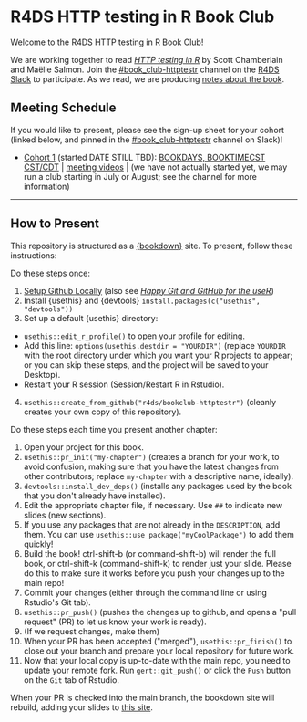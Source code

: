 # R4DS HTTP testing in R Book Club

Welcome to the R4DS HTTP testing in R Book Club!

We are working together to read [_HTTP testing in R_](https://books.ropensci.org/http-testing/) by Scott Chamberlain and Maëlle Salmon.
Join the [#book_club-httptestr](https://rfordatascience.slack.com/archives/C03G5P13A1Z) channel on the [R4DS Slack](https://r4ds.io/join) to participate.
As we read, we are producing [notes about the book](https://r4ds.io/httptestr).

## Meeting Schedule

If you would like to present, please see the sign-up sheet for your cohort (linked below, and pinned in the [#book_club-httptestr](https://rfordatascience.slack.com/archives/C03G5P13A1Z) channel on Slack)!

- [Cohort 1](https://docs.google.com/spreadsheets/d/1kKBnJ-e2cZCcBAOnF3NHT9iXzXmUTQGwN7eFPrLDsyQ/edit?usp=sharing) (started DATE STILL TBD): [BOOKDAYS, BOOKTIMECST CST/CDT](TIMEANDDATEURL) | [meeting videos](https://www.youtube.com/playlist?list=PL3x6DOfs2NGjbhtOKn_p-M-bfqTb6zx4H) | (we have not actually started yet, we may run a club starting in July or August; see the channel for more information)

<hr>


## How to Present

This repository is structured as a [{bookdown}](https://CRAN.R-project.org/package=bookdown) site.
To present, follow these instructions:

Do these steps once:

1. [Setup Github Locally](https://www.youtube.com/watch?v=hNUNPkoledI) (also see [_Happy Git and GitHub for the useR_](https://happygitwithr.com/github-acct.html))
2. Install {usethis} and {devtools} `install.packages(c("usethis", "devtools"))`
3. Set up a default {usethis} directory:
  - `usethis::edit_r_profile()` to open your profile for editing.
  - Add this line: `options(usethis.destdir = "YOURDIR")` (replace `YOURDIR` with the root directory under which you want your R projects to appear; or you can skip these steps, and the project will be saved to your Desktop).
  - Restart your R session (Session/Restart R in Rstudio).
4. `usethis::create_from_github("r4ds/bookclub-httptestr")` (cleanly creates your own copy of this repository).

Do these steps each time you present another chapter:

1. Open your project for this book.
2. `usethis::pr_init("my-chapter")` (creates a branch for your work, to avoid confusion, making sure that you have the latest changes from other contributors; replace `my-chapter` with a descriptive name, ideally).
3. `devtools::install_dev_deps()` (installs any packages used by the book that you don't already have installed).
4. Edit the appropriate chapter file, if necessary. Use `##` to indicate new slides (new sections).
5. If you use any packages that are not already in the `DESCRIPTION`, add them. You can use `usethis::use_package("myCoolPackage")` to add them quickly!
6. Build the book! ctrl-shift-b (or command-shift-b) will render the full book, or ctrl-shift-k (command-shift-k) to render just your slide. Please do this to make sure it works before you push your changes up to the main repo!
7. Commit your changes (either through the command line or using Rstudio's Git tab).
8. `usethis::pr_push()` (pushes the changes up to github, and opens a "pull request" (PR) to let us know your work is ready).
9. (If we request changes, make them)
10. When your PR has been accepted ("merged"), `usethis::pr_finish()` to close out your branch and prepare your local repository for future work.
11. Now that your local copy is up-to-date with the main repo, you need to update your remote fork. Run `gert::git_push()` or click the `Push` button on the `Git` tab of Rstudio.

When your PR is checked into the main branch, the bookdown site will rebuild, adding your slides to [this site](https://r4ds.io/httptestr).
